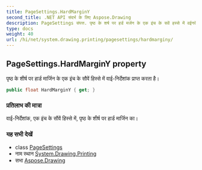 ```yaml
---
title: PageSettings.HardMarginY
second_title: .NET API संदर्भ के लिए Aspose.Drawing
description: PageSettings संपत्त. पृष्ठ के शर्ष पर हर्ड मर्जन के एक इंच के सवें हस्से में वईनर्देशंक प्रप्त करत है
type: docs
weight: 40
url: /hi/net/system.drawing.printing/pagesettings/hardmarginy/
---
```

## PageSettings.HardMarginY property

पृष्ठ के शीर्ष पर हार्ड मार्जिन के एक इंच के सौवें हिस्से में वाई-निर्देशांक प्राप्त करता है।

```csharp
public float HardMarginY { get; }
```

### प्रतिलाभ की मात्रा

वाई-निर्देशांक, एक इंच के सौवें हिस्से में, पृष्ठ के शीर्ष पर हार्ड मार्जिन का।

### यह सभी देखें

* class [PageSettings](../)
* नाम स्थान [System.Drawing.Printing](../../pagesettings/)
* सभा [Aspose.Drawing](../../../)


